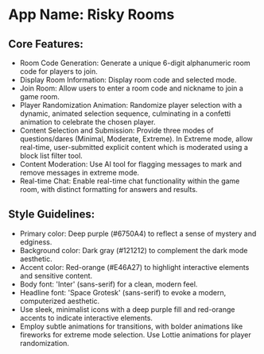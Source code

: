 # **App Name**: Risky Rooms

## Core Features:

- Room Code Generation: Generate a unique 6-digit alphanumeric room code for players to join.
- Display Room Information: Display room code and selected mode.
- Join Room: Allow users to enter a room code and nickname to join a game room.
- Player Randomization Animation: Randomize player selection with a dynamic, animated selection sequence, culminating in a confetti animation to celebrate the chosen player.
- Content Selection and Submission: Provide three modes of questions/dares (Minimal, Moderate, Extreme). In Extreme mode, allow real-time, user-submitted explicit content which is moderated using a block list filter tool.
- Content Moderation: Use AI tool for flagging messages to mark and remove messages in extreme mode.
- Real-time Chat: Enable real-time chat functionality within the game room, with distinct formatting for answers and results.

## Style Guidelines:

- Primary color: Deep purple (#6750A4) to reflect a sense of mystery and edginess.
- Background color: Dark gray (#121212) to complement the dark mode aesthetic.
- Accent color: Red-orange (#E46A27) to highlight interactive elements and sensitive content.
- Body font: 'Inter' (sans-serif) for a clean, modern feel.
- Headline font: 'Space Grotesk' (sans-serif) to evoke a modern, computerized aesthetic.
- Use sleek, minimalist icons with a deep purple fill and red-orange accents to indicate interactive elements.
- Employ subtle animations for transitions, with bolder animations like fireworks for extreme mode selection. Use Lottie animations for player randomization.